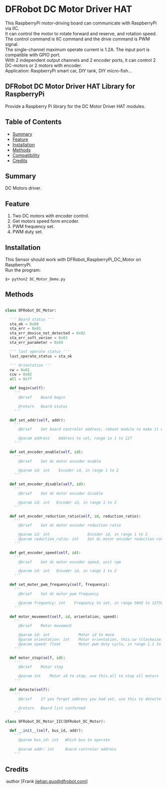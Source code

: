 # DFRobot DC Motor Driver HAT

This RaspberryPi motor-driving board can communicate with RaspberryPi via IIC. <br>
It can control the motor to rotate forward and reserve, and rotation speed. <br>
The control command is IIC command and the drive command is PWM signal. <br>
The single-channel maximum operate current is 1.2A. The input port is compatible with GPIO port. <br>
With 2 independent output channels and 2 encoder ports, it can control 2 DC-motors or 2 motors with encoder. <br>
Application: RaspberryPi smart car, DIY tank, DIY micro-fish... <br>

## DFRobot DC Motor Driver HAT Library for RaspberryPi

Provide a Raspberry Pi library for the DC Motor Driver HAT modules.

## Table of Contents

* [Summary](#summary)
* [Feature](#feature)
* [Installation](#installation)
* [Methods](#methods)
* [Compatibility](#compatibility)
* [Credits](#credits)

## Summary

DC Motors driver.

## Feature

1. Two DC motors with encoder control. <br>
2. Get motors speed form encoder. <br>
3. PWM frequency set. <br>
4. PWM duty set. <br>

## Installation

This Sensor should work with DFRobot_RaspberryPi_DC_Motor on RaspberryPi. <br>
Run the program:

```
$> python2 DC_Motor_Demo.py
```

## Methods

```py

class DFRobot_DC_Motor:

  ''' Board status '''
  sta_ok = 0x00
  sta_err = 0x01
  sta_err_device_not_detected = 0x02
  sta_err_soft_verion = 0x03
  sta_err_parameter = 0x04

  ''' last operate status '''
  last_operate_status = sta_ok

  ''' Orientation '''
  cw = 0x01
  ccw = 0x02
  all = 0xff

  def begin(self):
    '''
      @brief    Board begin

      @return   Board status
    '''

  def set_addr(self, addr):
    '''
      @brief    Set board controler address, reboot module to make it effective

      @param address    Address to set, range in 1 to 127
    '''

  def set_encoder_enable(self, id):
    '''
      @brief    Set dc motor encoder enable

      @param id: int    Encoder id, in range 1 to 2
    '''
  
  def set_encoder_disable(self, id):
    '''
      @brief    Set dc motor encoder disable

      @param id: int   Encoder id, in range 1 to 2
    '''

  def set_encoder_reduction_ratio(self, id, reduction_ratio):
    '''
      @brief    Set dc motor encoder reduction ratio

      @param id: int                 Encoder id, in range 1 to 2
      @param reduction_ratio: int    Set dc motor encoder reduction ratio, range in 1 to 2000, (pulse per circle) = 16 * reduction_ratio * 2
    '''

  def get_encoder_speed(self, id):
    '''
      @brief    Get dc motor encoder speed, unit rpm

      @param id: int   Encoder id, in range 1 to 2
    '''

  def set_moter_pwm_frequency(self, frequency):
    '''
      @brief    Set dc motor pwm frequency

      @param frequency: int    Frequency to set, in range 50HZ to 12750HZ, (actual frequency) = frequency - (frequency % 50)
    '''

  def motor_movement(self, id, orientation, speed):
    '''
      @brief    Motor movement

      @param id: int             Motor id to move
      @param orientation: int    Motor orientation, this.cw (clockwise) or this.ccw (counterclockwise)
      @param speed: float        Motor pwm duty cycle, in range 1.1 to 99.9
    '''

  def motor_stop(self, id):
    '''
      @brief    Motor stop

      @param int    Motor id to stop, use this.all to stop all motors
    '''

  def detecte(self):
    '''
      @brief    If you forget address you had set, use this to detecte them, must have class instance

      @return   Board list conformed
    '''

class DFRobot_DC_Motor_IIC(DFRobot_DC_Motor):

  def __init__(self, bus_id, addr):
    '''
      @param bus_id: int   Which bus to operate
      
      @oaram addr: int     Board controler address
    '''

```

## Credits

·author [Frank jiehan.guo@dfrobot.com]
